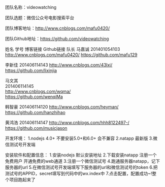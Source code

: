 团队名称：videowatching

团队选题：微信公众号电影搜索平台

团队博客地址：http://www.cnblogs.com/mafu0420/

团队Github地址：https://github.com/videowatching

姓名  学号  博客链接    Github链接
队长 
马嘉诚
201401054103
http://www.cnblogs.com/mafu0420/
https://github.com/mafu129 

李新佳
201406114143
http://www.cnblogs.com/43lxj/
https://github.com/lixinjia

马文其   
201406114145    
http://www.cnblogs.com/wqma/    
https://github.com/wenqiMa

韩智豪
201406114120
http://www.cnblogs.com/heyman/
https://github.com/hanzhihao

黄鸿浩 201406114147 
http://www.cnblogs.com/hhh8122497-/ 
https://github.com/musicjason

开发环境：
1.nodejs 4.0+ 不要安装5.0+和6.0+ 会不兼容
2.natapp 最新版
3.微信测试号开发端

安装软件和配置信息：
1.安装nodejs 默认安装地址
2.下载安装natapp 注册一个免费用户 开通免费的web通道
3.注册一个微信测试号
4.跑通服务器natapp，记下服务器的url 
5.在微信测试号开发端填写下服务器的url和微信测试号的token
6.把测试号的APPID，secret填写到代码中的wx.index中
7.点击配置，配置成功~!整个项目跑起来了
